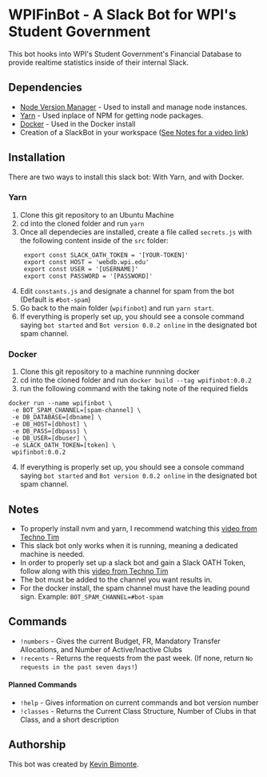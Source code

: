 # WPIFinBot - A Slack Bot for WPI's Student Government
This bot hooks into WPI's Student Government's Financial Database to provide realtime statistics inside of their internal Slack. 

## Dependencies
-  [Node Version Manager](https://github.com/nvm-sh/nvm) - Used to install and manage node instances.
-  [Yarn](https://classic.yarnpkg.com/en/docs/install#alternatives-stable) - Used inplace of NPM for getting node packages.
-  [Docker](https://docs.docker.com/get-docker/) - Used in the Docker install
-  Creation of a SlackBot in your workspace ([See Notes for a video link](#notes))

## Installation
There are two ways to install this slack bot: With Yarn, and with Docker.
### Yarn
1. Clone this git repository to an Ubuntu Machine
2. cd into the cloned folder and run `yarn`
3. Once all dependecies are installed, create a file called `secrets.js` with the following content inside of the `src` folder: 
   ```
    export const SLACK_OATH_TOKEN = '[YOUR-TOKEN]'
    export const HOST = 'webdb.wpi.edu'
    export const USER = '[USERNAME]'
    export const PASSWORD = '[PASSWORD]'
   ``` 
4. Edit `constants.js` and designate a channel for spam from the bot (Default is `#bot-spam`)
5. Go back to the main folder (`wpifinbot`) and run `yarn start`.
6. If everything is properly set up, you should see a console command saying `bot started` and `Bot version 0.0.2 online` in the designated bot spam channel.
### Docker
1. Clone this git repository to a machine runnning docker
2. cd into the cloned folder and run `docker build --tag wpifinbot:0.0.2`
3. run the following command with the taking note of the required fields
```
docker run --name wpifinbot \
 -e BOT_SPAM_CHANNEL=[spam-channel] \
 -e DB_DATABASE=[dbname] \
 -e DB_HOST=[dbhost] \
 -e DB_PASS=[dbpass] \
 -e DB_USER=[dbuser] \
 -e SLACK_OATH_TOKEN=[token] \
 wpifinbot:0.0.2
```
4. If everything is properly set up, you should see a console command saying `bot started` and `Bot version 0.0.2 online` in the designated bot spam channel.

## Notes
-  To properly install nvm and yarn, I recommend watching this [video from Techno Tim](https://www.youtube.com/watch?v=kL8iGErULiw)
-  This slack bot only works when it is running, meaning a dedicated machine is needed.
-  In order to properly set up a slack bot and gain a Slack OATH Token, follow along with this [video from Techno Tim](https://www.youtube.com/watch?v=AajBk59nOgw&t=255s)
-  The bot must be added to the channel you want results in.
-  For the docker install, the spam channel must have the leading pound sign. Example: `BOT_SPAM_CHANNEL=#bot-spam`

## Commands
-  `!numbers` - Gives the current Budget, FR, Mandatory Transfer Allocations, and Number of Active/Inactive Clubs
-  `!recents` - Returns the requests from the past week. (If none, return `No requests in the past seven days!`)

#### Planned Commands
-  `!help` - Gives information on current commands and bot version number
-  `!classes` - Returns the Current Class Structure, Number of Clubs in that Class, and a short description

## Authorship
This bot was created by [Kevin Bimonte](http://www.github.com/kcbimonte).
